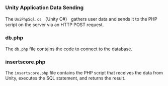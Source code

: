 ### Unity Application Data Sending

The `UniPhpSql.cs` （Unity C#） gathers user data and sends it to the PHP script on the server via an HTTP POST request.

### db.php

The `db.php` file contains the code to connect to the database.

### insertscore.php

The `insertscore.php` file contains the PHP script that receives the data from Unity, executes the SQL statement, and returns the result.
